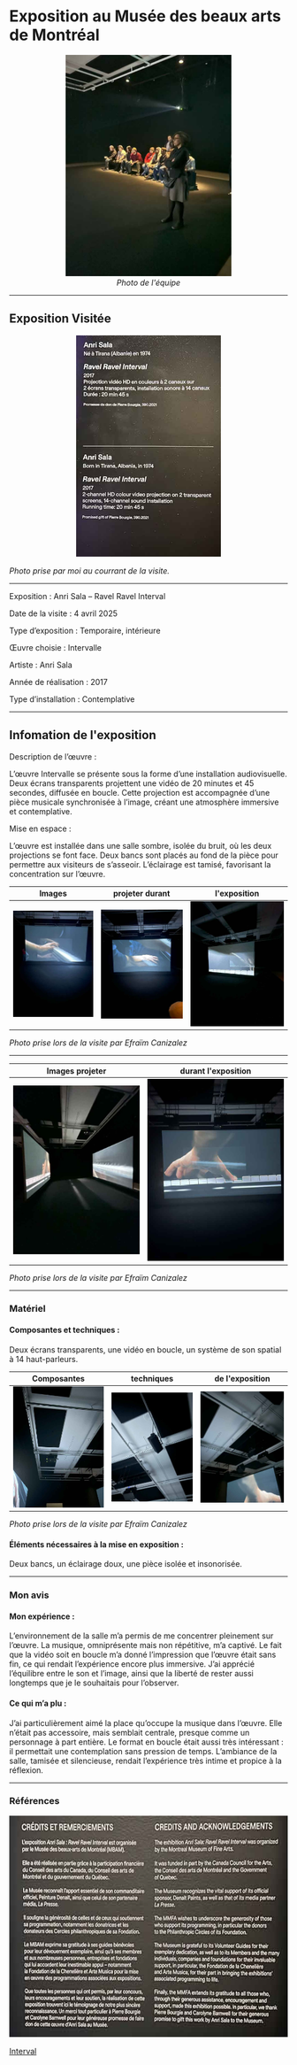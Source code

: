 #  Exposition au Musée des beaux arts de Montréal 

<p align="center">
  <img src="/MBAM/Photos/intervale/mbam_intervale_groupe.jpg" height= 400px> <br>
  <i>Photo de l'équipe</i>
</p>



---

## Exposition Visitée 

<p align="center">
  <img src="/MBAM/Photos/intervale/mbam_intervale_cartel.jpg" height= 400px>
</p>

*Photo prise par moi au courrant de la visite.*

---

Exposition : Anri Sala – Ravel Ravel Interval

Date de la visite : 4 avril 2025

Type d’exposition : Temporaire, intérieure

Œuvre choisie : Intervalle

Artiste : Anri Sala

Année de réalisation : 2017

Type d’installation : Contemplative


---

## Infomation de l'exposition

Description de l’œuvre :

L’œuvre Intervalle se présente sous la forme d’une installation audiovisuelle. Deux écrans transparents projettent une vidéo de 20 minutes et 45 secondes, diffusée en boucle. Cette projection est accompagnée d’une pièce musicale synchronisée à l’image, créant une atmosphère immersive et contemplative.


Mise en espace :

L’œuvre est installée dans une salle sombre, isolée du bruit, où les deux projections se font face. Deux bancs sont placés au fond de la pièce pour permettre aux visiteurs de s’asseoir. L’éclairage est tamisé, favorisant la concentration sur l’œuvre.


 Images  | projeter durant | l'exposition
:-------------------------:|:-------------------------:|:-------------------------:
![](/MBAM/Photos/intervale/mbam_intervale_porjection_02.jpg)|![](/MBAM/Photos/intervale/mbam_intervale_projection.jpg)|![](/MBAM/Photos/intervale/mbam_intervale_projection_03.jpg)

*Photo prise lors de la visite par Efraïm Canizalez*

---

  Images projeter |  durant l'exposition
:-------------------------:|:-------------------------:
![](/MBAM/Photos/intervale/mbam_intervale_projection_entree.jpg)|![](/MBAM/Photos/intervale/mbam_intervale_projection_main.jpg)

*Photo prise lors de la visite par Efraïm Canizalez*

---

### Matériel

#### Composantes et techniques :

Deux écrans transparents, une vidéo en boucle, un système de son spatial à 14 haut-parleurs.

 Composantes  | techniques |  de l'exposition
:-------------------------:|:-------------------------:|:-------------------------:
![](/MBAM/Photos/intervale/mbam_intervale_projecteur_02.jpg)|![](/MBAM/Photos/intervale/mbam_intervale_speaker.jpg)|![](/MBAM/Photos/intervale/mbam_intervale_speaker_01.jpg)

*Photo prise lors de la visite par Efraïm Canizalez*

#### Éléments nécessaires à la mise en exposition :

Deux bancs, un éclairage doux, une pièce isolée et insonorisée.


---

### Mon avis 

#### Mon expérience :

L’environnement de la salle m’a permis de me concentrer pleinement sur l’œuvre. La musique, omniprésente mais non répétitive, m’a captivé. Le fait que la vidéo soit en boucle m’a donné l’impression que l’œuvre était sans fin, ce qui rendait l’expérience encore plus immersive. J’ai apprécié l’équilibre entre le son et l’image, ainsi que la liberté de rester aussi longtemps que je le souhaitais pour l’observer.

#### Ce qui m’a plu :

J’ai particulièrement aimé la place qu’occupe la musique dans l’œuvre. Elle n’était pas accessoire, mais semblait centrale, presque comme un personnage à part entière. Le format en boucle était aussi très intéressant : il permettait une contemplation sans pression de temps. L’ambiance de la salle, tamisée et silencieuse, rendait l’expérience très intime et propice à la réflexion.


---

### Références

<p align="center">
  <img src="/MBAM/Photos/intervale/mbam_intervale_remerciment.jpg" height= 400px>
</p>

[Interval](https://museesmontreal.org/fr/expositions-et-evenements/expositions/anri-sala-ravel-ravel-interval)
